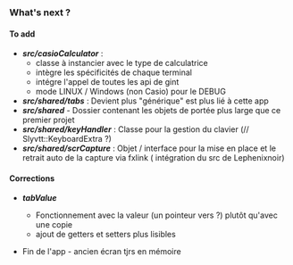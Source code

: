 ### What's next ?

#### To add
* ***src/casioCalculator*** : 
    * classe à instancier avec le type de calculatrice
    * intègre les spécificités de chaque terminal
    * intégre l'appel de toutes les api de gint
    * mode LINUX / Windows (non Casio) pour le DEBUG
* ***src/shared/tabs*** : Devient plus "générique" est plus lié à cette app
* ***src/shared*** - Dossier contenant les objets de portée plus large que ce premier projet
* ***src/shared/keyHandler*** : Classe pour la gestion du clavier (// Slyvtt::KeyboardExtra ?)
* ***src/shared/scrCapture*** : Objet / interface pour la mise en place et le retrait auto de la capture via fxlink ( intégration du src de Lephenixnoir)

#### Corrections
* ***tabValue*** 
    * Fonctionnement avec la valeur (un pointeur vers ?) plutôt qu'avec une copie
    * ajout de getters et setters plus lisibles

* Fin de l'app - ancien écran tjrs en mémoire